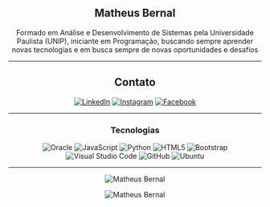 <div align="center">
  
## Matheus Bernal
Formado em Análise e Desenvolvimento de Sistemas pela Universidade Paulista (UNIP), iniciante em Programação,
buscando sempre aprender novas tecnologias e em busca sempre de novas oportunidades e desafios

-------------------

## Contato
<a href="https://www.linkedin.com/matheus-bernal-6699b1174/">![LinkedIn](https://img.shields.io/badge/MatheusBernal-%231DA1F2?style=for-the-badge&logo=LinkedIn&logoColor=black)</a> 
<a href="https://www.instagram.com/bernalmatheus/">![Instagram](https://img.shields.io/badge/BernalMatheus-%231DA1F2?style=for-the-badge&logo=Instagram&logoColor=black)</a> 
<a href="https://facebook.com/matheus-bernal">![Facebook](https://img.shields.io/badge/MatheusBernal-%231DA1F2?style=for-the-badge&logo=Facebook&logoColor=black)</a>

-------------------

### Tecnologias
![Oracle](https://img.shields.io/badge/Oracle-5865F2svg?style=for-the-badge&logo=oracle&logoColor=black) ![JavaScript](https://img.shields.io/badge/javascript-%5865F2.svg?style=for-the-badge&logo=javascript&logoColor=black) ![Python](https://img.shields.io/badge/python-%5865F2.svg?style=for-the-badge&logo=python&logoColor=black) ![HTML5](https://img.shields.io/badge/html5-%5865F2.svg?style=for-the-badge&logo=html5&logoColor=black) ![Bootstrap](https://img.shields.io/badge/bootstrap-%5865F2.svg?style=for-the-badge&logo=bootstrap&logoColor=black) ![Visual Studio Code](https://img.shields.io/badge/VisualStudioCode-%5865F2?style=for-the-badge&logo=visual-studio-code&logoColor=black) ![GitHub](https://img.shields.io/badge/github-%5865F2.svg?style=for-the-badge&logo=github&logoColor=black) ![Ubuntu](https://img.shields.io/badge/Ubuntu-%5865F2?style=for-the-badge&logo=ubuntu&logoColor=black) 
  
-------------------
  
![Matheus Bernal](https://github-readme-stats.vercel.app/api?username=mbernal10&show_icons=true&theme=radical&count_private=true&include_all_commits=true)

![Matheus Bernal](https://github-readme-streak-stats.herokuapp.com/?user=mbernal10&theme=radical&include_all_commits=true&count_private=true)

 <div>
